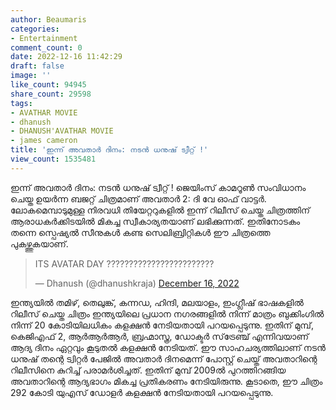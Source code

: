 ```yaml
---
author: Beaumaris
categories:
- Entertainment
comment_count: 0
date: 2022-12-16 11:42:29
draft: false
image: ''
like_count: 94945
share_count: 29598
tags:
- AVATHAR MOVIE
- dhanush
- DHANUSH'AVATHAR MOVIE
- james cameron
title: 'ഇന്ന് അവതാർ ദിനം: നടൻ ധനുഷ് ട്വീറ്റ് !'
view_count: 1535481
---
```


ഇന്ന് അവതാർ ദിനം: നടൻ ധനുഷ് ട്വീറ്റ് ! ജെയിംസ് കാമറൂൺ സംവിധാനം ചെയ്ത ഉയർന്ന ബജറ്റ് ചിത്രമാണ് അവതാർ 2: ദി വേ ഓഫ് വാട്ടർ. ലോകമെമ്പാടുമുള്ള നിരവധി തിയേറ്ററുകളിൽ ഇന്ന് റിലീസ് ചെയ്ത ചിത്രത്തിന് ആരാധകർക്കിടയിൽ മികച്ച സ്വീകാര്യതയാണ് ലഭിക്കുന്നത്. ഇതിനോടകം തന്നെ സ്പെഷ്യൽ സീനുകൾ കണ്ട സെലിബ്രിറ്റികൾ ഈ ചിത്രത്തെ പുകഴ്ത്തുകയാണ്. 

> ITS AVATAR DAY ????????????????????????
> 
> — Dhanush (@dhanushkraja) [December 16, 2022](https://twitter.com/dhanushkraja/status/1603613747494649856?ref_src=twsrc%5Etfw)

ഇന്ത്യയിൽ തമിഴ്, തെലുങ്ക്, കന്നഡ, ഹിന്ദി, മലയാളം, ഇംഗ്ലീഷ് ഭാഷകളിൽ റിലീസ് ചെയ്ത ചിത്രം ഇന്ത്യയിലെ പ്രധാന നഗരങ്ങളിൽ നിന്ന് മാത്രം ബുക്കിംഗിൽ നിന്ന് 20 കോടിയിലധികം കളക്ഷൻ നേടിയതായി പറയപ്പെടുന്നു. ഇതിന് മുമ്പ്, കെജിഎഫ് 2, ആർആർആർ, ബ്രഹ്മാസ്ത്ര, ഡോക്ടർ സ്‌ട്രേഞ്ച് എന്നിവയാണ് ആദ്യ ദിനം ഏറ്റവും കൂടുതൽ കളക്ഷൻ നേടിയത്. ഈ സാഹചര്യത്തിലാണ് നടൻ ധനുഷ് തന്റെ ട്വിറ്റർ പേജിൽ അവതാർ ദിനമെന്ന് പോസ്റ്റ് ചെയ്ത് അവതാറിന്റെ റിലീസിനെ കുറിച്ച് പരാമർശിച്ചത്. ഇതിന് മുമ്പ് 2009ൽ പുറത്തിറങ്ങിയ അവതാറിന്റെ ആദ്യഭാഗം മികച്ച പ്രതികരണം നേടിയിരുന്നു. കൂടാതെ, ഈ ചിത്രം 292 കോടി യുഎസ് ഡോളർ കളക്ഷൻ നേടിയതായി പറയപ്പെടുന്നു.